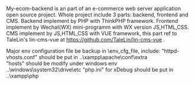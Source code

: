 My-ecom-backend is an part of an e-commerce web server application open source project.
Whole project include 3 parts: backend, frontend and CMS.
Backend implement by PHP with ThinkPHP framework.
Frontend implement by Wechat(WX) mini-programm with WX version JS,HTML,CSS.
CMS implement by JS,HTML,CSS with VUE framework, this part ref to TaleLin's lin-cms-vue at https://github.com/TaleLin/lin-cms-vue .

Major env configuration file be backup in \env_cfg_file, include:
"httpd-vhosts.conf"  should be put in ..\xampp\apache\conf\extra\
"hosts" should be modify under windows env ..\windows\system32\drive\etc
"php.ini" for xDebug should be put in ..\xampp\php

